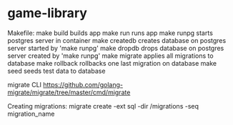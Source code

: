 # game-library

Makefile:
    make build      builds app
    make run        runs app
    make runpg      starts postgres server in container
    make createdb   creates database on postgres server started by 'make runpg'
    make dropdb     drops database on postgres server created by 'make runpg'
    make migrate    applies all migrations to database
    make rollback   rollbacks one last migration on database
    make seed       seeds test data to database


migrate CLI
https://github.com/golang-migrate/migrate/tree/master/cmd/migrate

Creating migrations:
migrate create -ext sql -dir /migrations -seq migration_name